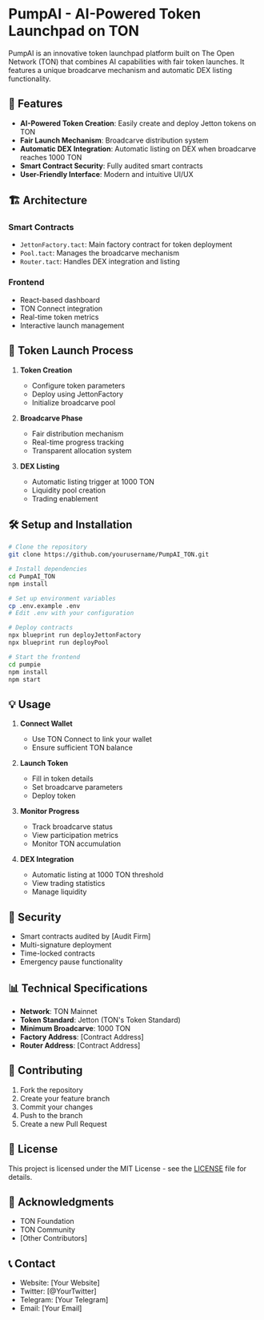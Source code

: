 # PumpAI - AI-Powered Token Launchpad on TON

PumpAI is an innovative token launchpad platform built on The Open Network (TON) that combines AI capabilities with fair token launches. It features a unique broadcarve mechanism and automatic DEX listing functionality.

## 🚀 Features

- **AI-Powered Token Creation**: Easily create and deploy Jetton tokens on TON
- **Fair Launch Mechanism**: Broadcarve distribution system
- **Automatic DEX Integration**: Automatic listing on DEX when broadcarve reaches 1000 TON
- **Smart Contract Security**: Fully audited smart contracts
- **User-Friendly Interface**: Modern and intuitive UI/UX

## 🏗 Architecture

### Smart Contracts
- `JettonFactory.tact`: Main factory contract for token deployment
- `Pool.tact`: Manages the broadcarve mechanism
- `Router.tact`: Handles DEX integration and listing

### Frontend
- React-based dashboard
- TON Connect integration
- Real-time token metrics
- Interactive launch management

## 🔄 Token Launch Process

1. **Token Creation**
   - Configure token parameters
   - Deploy using JettonFactory
   - Initialize broadcarve pool

2. **Broadcarve Phase**
   - Fair distribution mechanism
   - Real-time progress tracking
   - Transparent allocation system

3. **DEX Listing**
   - Automatic listing trigger at 1000 TON
   - Liquidity pool creation
   - Trading enablement

## 🛠 Setup and Installation

```bash
# Clone the repository
git clone https://github.com/yourusername/PumpAI_TON.git

# Install dependencies
cd PumpAI_TON
npm install

# Set up environment variables
cp .env.example .env
# Edit .env with your configuration

# Deploy contracts
npx blueprint run deployJettonFactory
npx blueprint run deployPool

# Start the frontend
cd pumpie
npm install
npm start
```

## 💡 Usage

1. **Connect Wallet**
   - Use TON Connect to link your wallet
   - Ensure sufficient TON balance

2. **Launch Token**
   - Fill in token details
   - Set broadcarve parameters
   - Deploy token

3. **Monitor Progress**
   - Track broadcarve status
   - View participation metrics
   - Monitor TON accumulation

4. **DEX Integration**
   - Automatic listing at 1000 TON threshold
   - View trading statistics
   - Manage liquidity

## 🔐 Security

- Smart contracts audited by [Audit Firm]
- Multi-signature deployment
- Time-locked contracts
- Emergency pause functionality

## 📊 Technical Specifications

- **Network**: TON Mainnet
- **Token Standard**: Jetton (TON's Token Standard)
- **Minimum Broadcarve**: 1000 TON
- **Factory Address**: [Contract Address]
- **Router Address**: [Contract Address]

## 🤝 Contributing

1. Fork the repository
2. Create your feature branch
3. Commit your changes
4. Push to the branch
5. Create a new Pull Request

## 📄 License

This project is licensed under the MIT License - see the [LICENSE](LICENSE) file for details.

## 🙏 Acknowledgments

- TON Foundation
- TON Community
- [Other Contributors]

## 📞 Contact

- Website: [Your Website]
- Twitter: [@YourTwitter]
- Telegram: [Your Telegram]
- Email: [Your Email]
